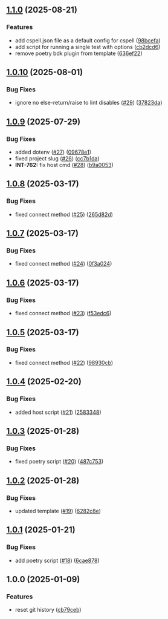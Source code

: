 ## [1.1.0](https://github.com/kognitos/bdk-template/compare/v1.0.10...v1.1.0) (2025-08-21)

### Features

* add cspell.json file as a default config for cspell ([98bcefa](https://github.com/kognitos/bdk-template/commit/98bcefa67a58305006e34e85016380aa8501d60e))
* add script for running a single test with options ([cb2dcd6](https://github.com/kognitos/bdk-template/commit/cb2dcd69feb3358898672ab72c35847869acbfe5))
* remove poetry bdk plugin from template ([636ef22](https://github.com/kognitos/bdk-template/commit/636ef22901b5628004dd0983d7cb3b7ef8678240))

## [1.0.10](https://github.com/kognitos/bdk-template/compare/v1.0.9...v1.0.10) (2025-08-01)

### Bug Fixes

* ignore no else-return/raise to lint disables ([#29](https://github.com/kognitos/bdk-template/issues/29)) ([37823da](https://github.com/kognitos/bdk-template/commit/37823da29f8a5a2720345cb39bdc86d96a8b9c33))

## [1.0.9](https://github.com/kognitos/bdk-template/compare/v1.0.8...v1.0.9) (2025-07-29)

### Bug Fixes

* added dotenv ([#27](https://github.com/kognitos/bdk-template/issues/27)) ([09678e1](https://github.com/kognitos/bdk-template/commit/09678e19599fec9748b5d26fd31abc9420e49fde))
* fixed project slug ([#26](https://github.com/kognitos/bdk-template/issues/26)) ([cc7b1da](https://github.com/kognitos/bdk-template/commit/cc7b1daa9b4e7877b7ee0918461b58d221778426))
* **INT-762:** fix host cmd ([#28](https://github.com/kognitos/bdk-template/issues/28)) ([b9a0053](https://github.com/kognitos/bdk-template/commit/b9a00533eed9168e0b3b0c709aee8e608d418304))

## [1.0.8](https://github.com/kognitos/bdk-template/compare/v1.0.7...v1.0.8) (2025-03-17)

### Bug Fixes

* fixed connect method ([#25](https://github.com/kognitos/bdk-template/issues/25)) ([265d82d](https://github.com/kognitos/bdk-template/commit/265d82dfbb1b8d0d53f2ba635600e0f12d3dc6d5))

## [1.0.7](https://github.com/kognitos/bdk-template/compare/v1.0.6...v1.0.7) (2025-03-17)

### Bug Fixes

* fixed connect method ([#24](https://github.com/kognitos/bdk-template/issues/24)) ([0f3a024](https://github.com/kognitos/bdk-template/commit/0f3a024fd24a6734968f39a149a175265fd66bc4))

## [1.0.6](https://github.com/kognitos/bdk-template/compare/v1.0.5...v1.0.6) (2025-03-17)

### Bug Fixes

* fixed connect method ([#23](https://github.com/kognitos/bdk-template/issues/23)) ([f53edc6](https://github.com/kognitos/bdk-template/commit/f53edc61d9596b7f7abb08f7ec1090c34aec7fee))

## [1.0.5](https://github.com/kognitos/bdk-template/compare/v1.0.4...v1.0.5) (2025-03-17)

### Bug Fixes

* fixed connect method ([#22](https://github.com/kognitos/bdk-template/issues/22)) ([98930cb](https://github.com/kognitos/bdk-template/commit/98930cbb2666799ec7190420974455bd5f4a92bb))

## [1.0.4](https://github.com/kognitos/bdk-template/compare/v1.0.3...v1.0.4) (2025-02-20)

### Bug Fixes

* added host script ([#21](https://github.com/kognitos/bdk-template/issues/21)) ([2583348](https://github.com/kognitos/bdk-template/commit/258334889d3be34e02085705633a5b4db8adb4e2))

## [1.0.3](https://github.com/kognitos/bdk-template/compare/v1.0.2...v1.0.3) (2025-01-28)

### Bug Fixes

* fixed poetry script ([#20](https://github.com/kognitos/bdk-template/issues/20)) ([487c753](https://github.com/kognitos/bdk-template/commit/487c753cce07b7bd5f358ba0d66a8a957a969d75))

## [1.0.2](https://github.com/kognitos/bdk-template/compare/v1.0.1...v1.0.2) (2025-01-28)

### Bug Fixes

* updated template ([#19](https://github.com/kognitos/bdk-template/issues/19)) ([6282c8e](https://github.com/kognitos/bdk-template/commit/6282c8e0a9cae8a764f1a3212e2591ffbce2b728))

## [1.0.1](https://github.com/kognitos/bdk-template/compare/v1.0.0...v1.0.1) (2025-01-21)

### Bug Fixes

* add poetry script ([#18](https://github.com/kognitos/bdk-template/issues/18)) ([6cae878](https://github.com/kognitos/bdk-template/commit/6cae878da97aa36232b6fc028ebee9137d065ee6))

## 1.0.0 (2025-01-09)

### Features

* reset git history ([cb79ceb](https://github.com/kognitos/bdk-template/commit/cb79ceb8f8eb9c797429334c765865b7a5e2c4df))
